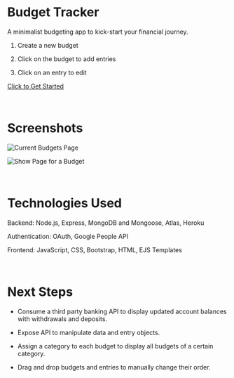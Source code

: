 
# Budget Tracker

A minimalist budgeting app to kick-start your financial journey. 

1. Create a new budget

2. Click on the budget to add entries

3. Click on an entry to edit

[Click to Get Started](https://ga-budget-tracker.herokuapp.com/home)

</br>

# Screenshots

![Current Budgets Page](https://i.imgur.com/95FCQ7r.png "Current Budgets Page")

![Show Page for a Budget](https://i.imgur.com/FdbKpjA.png "Show Page for a Budget")

</br>

# Technologies Used

Backend: Node.js, Express, MongoDB and Mongoose, Atlas, Heroku

Authentication: OAuth, Google People API

Frontend: JavaScript, CSS, Bootstrap, HTML, EJS Templates

</br>

# Next Steps

- Consume a third party banking API to display updated account balances with withdrawals and deposits.

- Expose API to manipulate data and entry objects.

- Assign a category to each budget to display all budgets of a certain category.

- Drag and drop budgets and entries to manually change their order. 
